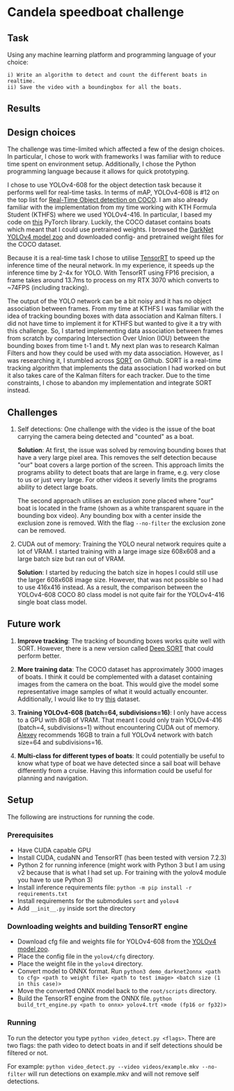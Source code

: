 # Candela speedboat challenge

## Task
Using any machine learning platform and programming language of your choice:

    i) Write an algorithm to detect and count the different boats in realtime.
    ii) Save the video with a boundingbox for all the boats.

## Results


## Design choices
The challenge was time-limited which affected a few of the design choices. In particular, I chose to work with frameworks I was familiar with to reduce time spent on environment setup. Additionally, I chose the Python programming language because it allows for quick prototyping. 

I chose to use YOLOv4-608 for the object detection task because it performs well for real-time tasks. In terms of mAP, YOLOv4-608 is #12 on the top list for [Real-Time Object detection on COCO](https://paperswithcode.com/sota/real-time-object-detection-on-coco). I am also already familiar with the implementation from my time working with KTH Formula Student (KTHFS) where we used YOLOv4-416. In particular, I based my code on [this](https://github.com/Tianxiaomo/pytorch-YOLOv4) PyTorch library. Luckily, the COCO dataset contains boats which meant that I could use pretrained weights. I browsed the [DarkNet YOLOv4 model zoo](https://github.com/AlexeyAB/darknet/wiki/YOLOv4-model-zoo) and downloaded config- and pretrained weight files for the COCO dataset. 

Because it is a real-time task I chose to utilise [TensorRT](https://developer.nvidia.com/tensorrt) to speed up the inference time of the neural network. In my experience, it speeds up the inference time by 2-4x for YOLO. With TensorRT using FP16 precision, a frame takes around 13.7ms to process on my RTX 3070 which converts to ~74FPS (including tracking). 

The output of the YOLO network can be a bit noisy and it has no object association between frames. From my time at KTHFS I was familiar with the idea of tracking bounding boxes with data association and Kalman filters. I did not have time to implement it for KTHFS but wanted to give it a try with this challenge. So, I started implementing data association between frames from scratch by comparing Intersection Over Union (IOU) between the bounding boxes from time t-1 and t. My next plan was to research Kalman Filters and how they could be used with my data association. However, as I was researching it, I stumbled across [SORT](https://github.com/abewley/sort) on Github. SORT is a real-time tracking algorithm that implements the data association I had worked on but it also takes care of the Kalman filters for each tracker. Due to the time constraints, I chose to abandon my implementation and integrate SORT instead. 


## Challenges
1. Self detections: One challenge with the video is the issue of the boat carrying the camera being detected and "counted" as a boat.

    **Solution**: At first, the issue was solved by removing bounding boxes that have a very large pixel area. This removes the self detection because "our" boat covers a large portion of the screen. This approach limits the programs ability to detect boats that are large in frame, e.g. very close to us or just very large. For other videos it severly limits the programs ability to detect large boats. 

    The second approach utilises an exclusion zone placed where "our" boat is located in the frame (shown as a white transparent square in the bounding box video). Any bounding box with a center inside the exclusion zone is removed. With the flag `--no-filter` the exclusion zone can be removed.

2. CUDA out of memory: Training the YOLO neural network requires quite a lot of VRAM. I started training with a large image size 608x608 and a large batch size but ran out of VRAM.

    **Solution**: I started by reducing the batch size in hopes I could still use the larger 608x608 image size. However, that was not possible so I had to use 416x416 instead. As a result, the comparison between the YOLOv4-608 COCO 80 class model is not quite fair for the YOLOv4-416 single boat class model. 

## Future work

1. **Improve tracking**: The tracking of bounding boxes works quite well with SORT. However, there is a new version called [Deep SORT](https://github.com/nwojke/deep_sort) that could perform better. 

2. **More training data**: The COCO dataset has approximately 3000 images of boats. I think it could be complemented with a dataset containing images from the camera on the boat. This would give the model some representative image samples of what it would actually encounter. Additionally, I would like to try [this](https://www.kaggle.com/clorichel/boat-types-recognition/version/1) dataset.

3. **Training YOLOv4-608 (batch=64, subdivisions=16)**: I only have access to a GPU with 8GB of VRAM. That meant I could only train YOLOv4-416 (batch=4, subdivisions=1) without encountering CUDA out of memory. [Alexey](https://github.com/AlexeyAB/darknet/wiki/YOLOv4-model-zoo) recommends 16GB to train a full YOLOv4 network with batch size=64 and subdivisions=16. 

4. **Multi-class for different types of boats**: It could potentially be useful to know what type of boat we have detected since a sail boat will behave differently from a cruise. Having this information could be useful for planning and navigation.

## Setup
The following are instructions for running the code. 

### Prerequisites
- Have CUDA capable GPU
- Install CUDA, cudaNN and TensorRT (has been tested with version 7.2.3)
- Python 2 for running inference (might work with Python 3 but I am using v2 because that is what I had set up. For training with the yolov4 module you have to use Python 3)
- Install inference requirements file: `python -m pip install -r requirements.txt`
- Install requirements for the submodules `sort` and `yolov4`
- Add `__init__.py` inside sort the directory

### Downloading weights and building TensorRT engine
- Download cfg file and weights file for YOLOv4-608 from the [YOLOv4 model zoo](https://github.com/AlexeyAB/darknet/wiki/YOLOv4-model-zoo).
- Place the config file in the `yolov4/cfg` directory.
- Place the weight file in the `yolov4` directory. 
- Convert model to ONNX format. Run `python3 demo_darknet2onnx <path to cfg> <path to weight file> <path to test image> <batch size (1 in this case)>`
- Move the converted ONNX model back to the `root/scripts` directory.
- Build the TensorRT engine from the ONNX file. `python build_trt_engine.py <path to onnx> yolov4.trt <mode (fp16 or fp32)>`

### Running

To run the detector you type `python video_detect.py <flags>`. There are two flags: the path video to detect boats in and if self detections should be filtered or not.

For example: `python video_detect.py --video videos/example.mkv --no-filter` will run detections on example.mkv and will not remove self detections. 

